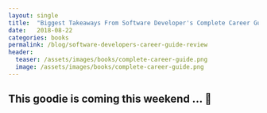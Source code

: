 ```yaml
---
layout: single
title:  "Biggest Takeaways From Software Developer's Complete Career Guide"
date:   2018-08-22
categories: books
permalink: /blog/software-developers-career-guide-review
header:
  teaser: /assets/images/books/complete-career-guide.png
  image: /assets/images/books/complete-career-guide.png
---
```


## This goodie is coming this weekend ... 🥧